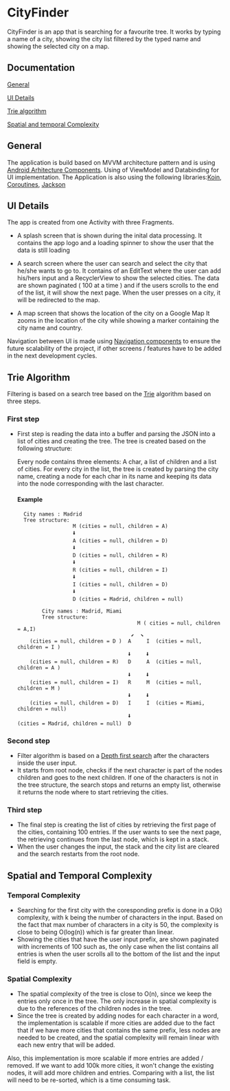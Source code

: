 # CityFinder

CityFinder is an app that is searching for a favourite tree. It works by typing a name of a city, showing the city list filtered by the typed name
and showing the selected city on a map.

## Documentation

[General](#general)

[UI Details](#ui-details)

[Trie algorithm](#trie-algorithm)

[Spatial and temporal Complexity](#complexity)


## General

The application is build based on MVVM architecture pattern and is using [Android Arhitecture Components](https://developer.android.com/topic/libraries/architecture).
Using of ViewModel and Databinding for UI implementation.
The Application is also using the following libraries:[Koin](https://insert-koin.io/), [Coroutines](https://kotlinlang.org/docs/reference/coroutines-overview.html), [Jackson]("https://github.com/FasterXML/jackson)


## UI Details

The app is created from one Activity with three Fragments. 
  - A splash screen that is shown during the inital data processing.
        It contains the app logo and a loading spinner to show the user that the data is still loading
        
  - A search screen where the user can search and select the city that he/she wants to go to.
        It contains of an EditText where the user can add his/hers input and a RecyclerView to show the selected cities.
        The data are shown paginated ( 100 at a time ) and if the users scrolls to the end of the list, it will show the next page.
        When the user presses on a city, it will be redirected to the map.
        
  - A map screen that shows the location of the city on a Google Map
        It zooms in the location of the city while showing a marker containing the city name and country.
        
  
Navigation between UI is made using [Navigation components](https://developer.android.com/guide/navigation) to ensure the future
  scalability of the project, if other screens / features have to be added in the next development cycles. 
 

## Trie Algorithm

Filtering is based on a search tree based on the [Trie](https://en.wikipedia.org/wiki/Trie) algorithm based on three steps.

### First step
  - First step is reading the data into a buffer and parsing the JSON into a list of cities and creating the tree. 
    The tree is created based on the following structure:
    
      Every node contains three elements: A char, a list of children and a list of cities. For every city in the list, the tree is created by parsing the city name, creating a node for each char in its name and keeping its data into the node corresponding with the last character.
      
       #### Example 
          City names : Madrid
          Tree structure: 
                          M (cities = null, children = A)
                          🠫
                          A (cities = null, children = D)
                          🠫
                          D (cities = null, children = R)
                          🠫
                          R (cities = null, children = I)
                          🠫
                          I (cities = null, children = D)
                          🠫
                          D (cities = Madrid, children = null)
                          
                City names : Madrid, Miami
                Tree structure: 
                                               M ( cities = null, children = A,I)
                                             ⬋  ⬊
            (cities = null, children = D )  A     I  (cities = null, children = I )
                                            🠫     🠫
            (cities = null, children = R)   D     A  (cities = null, children = A )
                                            🠫     🠫
            (cities = null, children = I)   R     M  (cities = null, children = M )
                                            🠫     🠫
            (cities = null, children = D)   I     I  (cities = Miami, children = null)
                                            🠫
        (cities = Madrid, children = null)  D 


   ### Second step
   - Filter algorithm is based on a [Depth first search](https://en.wikipedia.org/wiki/Depth-first_search) after the characters inside the user input. 
   - It starts from root node, checks if the next character is part of the nodes children and goes to the next children. If one of the characters is not in the tree structure, the search stops and returns an empty list, otherwise it returns the node where to start retrieving the cities.
   
   ### Third step
   - The final step is creating the list of cities by retrieving the first page of the cities, containing 100 entries. If the user wants to see the next page, the retrieving continues from the last node, which is kept in a stack. 
   - When the user changes the input, the stack and the city list are cleared and the search restarts from the root node.

## Spatial and Temporal Complexity 
  
  ### Temporal Complexity
  
  - Searching for the first city with the coresponding prefix is done in a O(k) complexity, with k being the number of characters in the input. Based on the fact that max number of characters in a city is 50, the complexity is close to being O(log(n)) which is far greater than linear.
  - Showing the cities that have the user input prefix, are shown paginated with increments of 100 such as, the only case when the list contains all entries is when the user scrolls all to the bottom of the list and the input field is empty.
  
  
  ### Spatial Complexity
  
  - The spatial complexity of the tree is close to O(n), since we keep the entries only once in the tree. The only increase in spatial complexity is due to the references of the children nodes in the tree. 
  - Since the tree is created by adding nodes for each character in a word, the implementation is scalable if more cities are added due to the fact that if we have more cities that contains the same prefix, less nodes are needed to be created, and the spatial complexity will remain linear with each new entry that will be added. 
  
  Also, this implementation is more scalable if more entries are added / removed. If we want to add 100k more cities, it won't change the existing nodes, it will add more children and entries. Comparing with a list, the list will need to be re-sorted, which is a time consuming task. 
